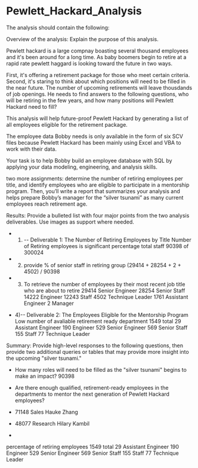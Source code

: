 # Pewlett_Hackard_Analysis
The analysis should contain the following:

Overview of the analysis: Explain the purpose of this analysis.

Pewlett hackard is a large compnay boasting several thousand employees and it's been around for a long time. As baby boomers begin to retire at a rapid rate pewlett haggard is looking toward the future in two ways.

First, it's offering a retirement package for those who meet certain criteria.
Second, it's staring to think about which positions will need to be filled in the near future.
The number of upcoming retirements will leave thousdands of job openings. 
He needs to find answers to the following questions, who will be retiring in the few years, and how many positions will Pewlett Hackard need to fill? 

This analysis will help future-proof Pewlett Hackard by generating a list of all employees eligible for the retirement package. 

The employee data Bobby needs is only available in the form of six SCV files because Pewlett Hackard has been mainly using Excel and VBA to work with their data.

Your task is to help Bobby build an employee database with SQL by applying your data modeling, engineering, and analysis skills.

two more assignments: determine the number of retiring employees per title, and identify employees who are eligible to participate in a mentorship program. Then, you’ll write a report that summarizes your analysis and helps prepare Bobby’s manager for the “silver tsunami” as many current employees reach retirement age.



Results: Provide a bulleted list with four major points from the two analysis deliverables. Use images as support where needed.
- 1) -- Deliverable 1: The Number of Retiring Employees by Title 
Number of Retiring employees is significant percentage total staff
90398 of 300024


- 2) provide % of senior staff in retiring group
(29414 + 28254 + 2 + 4502) / 90398

- 3) To retrieve the number of employees by their most recent job title who are about to retire
29414 Senior Engineer
28254 Senior Staff
14222 Engineer
12243 Staff
4502 Technique Leader
1761 Assistant Engineer
2 Manager

- 4)-- Deliverable 2: The Employees Eligible for the Mentorship Program 
Low number of avaliable retirement ready department
1549 total
29 Assistant Engineer
190 Engineer
529 Senior Engineer
569 Senior Staff
155 Staff
77 Technique Leader



Summary:
Provide high-level responses to the following questions, then provide two additional queries or tables that may provide more insight into the upcoming "silver tsunami."

- How many roles will need to be filled as the "silver tsunami" begins to make an impact?
90398

- Are there enough qualified, retirement-ready employees in the departments to mentor the next generation of Pewlett Hackard employees?
- 71148 Sales Hauke Zhang
- 48077 Research Hilary Kambil
- 
percentage of retiring employees
1549 total
29 Assistant Engineer
190 Engineer
529 Senior Engineer
569 Senior Staff
155 Staff
77 Technique Leader





